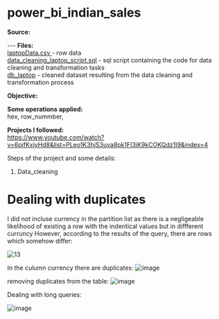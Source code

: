 # power_bi_indian_sales
**Source:**  


 --- **Files:**  
[laptopData.csv ](https://github.com/boudzela/data_cleaning/blob/3e2525303ca20098f1581bd8c3b816f9dee45096/laptopData.csv)- row data  
[data_cleaning_laptop_script.sql](https://github.com/boudzela/data_cleaning/blob/fe158f390bad31bc4f270319bf14e905a1908ac5/data_cleaning_laptop.sql) -  sql script containing the code for data cleaning and transformation tasks  
[db_laptop](https://github.com/boudzela/data_cleaning/tree/22ed1d5b6d751a0635118ed61881f8aea915302c/db_laptop) - cleaned dataset resulting from the data cleaning and transformation process

**Objective:**  


**Some operations applied:**  
hex, row_nummber, 

**Projects I followed:**  
https://www.youtube.com/watch?v=6pifKxjyHd8&list=PLeo1K3hjS3uva8pk1FI3iK9kCOKQdz1I9&index=4  


  
Steps of the project and some details: 

1. Data_cleaning 
# Dealing with duplicates

I did not incluse currency in the partition list as there is a negligeable likelihood of existing a row with the indentical values but in diffferent curruncy
However, according to the results of the query, there are rows which somehow differ: 

![13](https://github.com/user-attachments/assets/2c991ca3-a97c-40ce-8a40-a5b106d35c6c)

In the culumn currency there are duplicates: 
![image](https://github.com/user-attachments/assets/a4f3d71b-298f-4177-aeaf-0542b6b840d8)

removing duplicates from the table: 
![image](https://github.com/user-attachments/assets/c6cd162e-e478-44dd-afa6-23adbc9e7e35)



Dealing with long queries: 

![image](https://github.com/user-attachments/assets/f2a98143-de45-4d1d-81cf-54371a078069)


